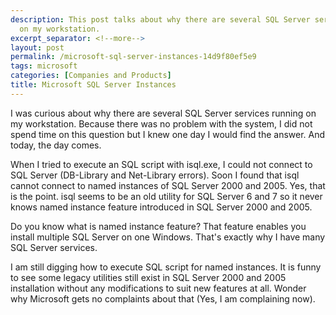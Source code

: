```yaml
---
description: This post talks about why there are several SQL Server services running
  on my workstation.
excerpt_separator: <!--more-->
layout: post
permalink: /microsoft-sql-server-instances-14d9f80ef5e9
tags: microsoft
categories: [Companies and Products]
title: Microsoft SQL Server Instances
---
```

I was curious about why there are several SQL Server services running on my workstation. Because there was no problem with the system, I did not spend time on this question but I knew one day I would find the answer. And today, the day comes.
<!--more-->

When I tried to execute an SQL script with isql.exe, I could not connect to SQL Server (DB-Library and Net-Library errors). Soon I found that isql cannot connect to named instances of SQL Server 2000 and 2005. Yes, that is the point. isql seems to be an old utility for SQL Server 6 and 7 so it never knows named instance feature introduced in SQL Server 2000 and 2005.

Do you know what is named instance feature? That feature enables you install multiple SQL Server on one Windows. That's exactly why I have many SQL Server services.

I am still digging how to execute SQL script for named instances. It is funny to see some legacy utilities still exist in SQL Server 2000 and 2005 installation without any modifications to suit new features at all. Wonder why Microsoft gets no complaints about that (Yes, I am complaining now).
